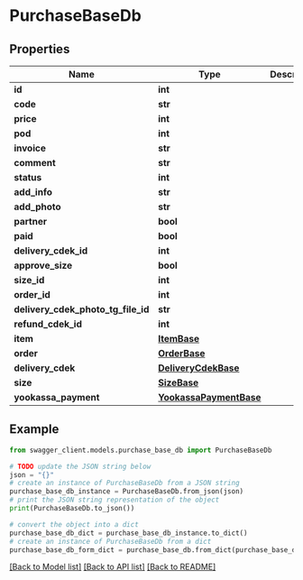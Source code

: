 # PurchaseBaseDb


## Properties

Name | Type | Description | Notes
------------ | ------------- | ------------- | -------------
**id** | **int** |  | 
**code** | **str** |  | 
**price** | **int** |  | 
**pod** | **int** |  | [optional] 
**invoice** | **str** |  | [optional] 
**comment** | **str** |  | [optional] 
**status** | **int** |  | 
**add_info** | **str** |  | [optional] 
**add_photo** | **str** |  | [optional] 
**partner** | **bool** |  | [optional] 
**paid** | **bool** |  | [optional] 
**delivery_cdek_id** | **int** |  | [optional] 
**approve_size** | **bool** |  | 
**size_id** | **int** |  | 
**order_id** | **int** |  | 
**delivery_cdek_photo_tg_file_id** | **str** |  | [optional] 
**refund_cdek_id** | **int** |  | [optional] 
**item** | [**ItemBase**](ItemBase.md) |  | [optional] 
**order** | [**OrderBase**](OrderBase.md) |  | [optional] 
**delivery_cdek** | [**DeliveryCdekBase**](DeliveryCdekBase.md) |  | [optional] 
**size** | [**SizeBase**](SizeBase.md) |  | [optional] 
**yookassa_payment** | [**YookassaPaymentBase**](YookassaPaymentBase.md) |  | [optional] 

## Example

```python
from swagger_client.models.purchase_base_db import PurchaseBaseDb

# TODO update the JSON string below
json = "{}"
# create an instance of PurchaseBaseDb from a JSON string
purchase_base_db_instance = PurchaseBaseDb.from_json(json)
# print the JSON string representation of the object
print(PurchaseBaseDb.to_json())

# convert the object into a dict
purchase_base_db_dict = purchase_base_db_instance.to_dict()
# create an instance of PurchaseBaseDb from a dict
purchase_base_db_form_dict = purchase_base_db.from_dict(purchase_base_db_dict)
```
[[Back to Model list]](../README.md#documentation-for-models) [[Back to API list]](../README.md#documentation-for-api-endpoints) [[Back to README]](../README.md)


